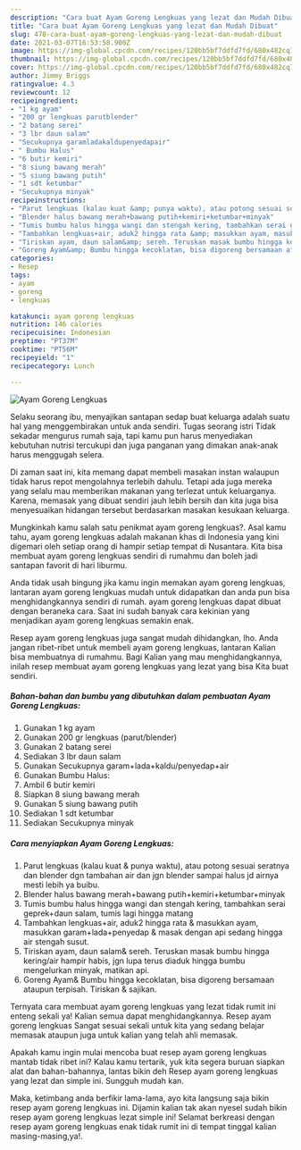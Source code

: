 ```yaml
---
description: "Cara buat Ayam Goreng Lengkuas yang lezat dan Mudah Dibuat"
title: "Cara buat Ayam Goreng Lengkuas yang lezat dan Mudah Dibuat"
slug: 478-cara-buat-ayam-goreng-lengkuas-yang-lezat-dan-mudah-dibuat
date: 2021-03-07T16:53:58.900Z
image: https://img-global.cpcdn.com/recipes/120bb5bf7ddfd7fd/680x482cq70/ayam-goreng-lengkuas-foto-resep-utama.jpg
thumbnail: https://img-global.cpcdn.com/recipes/120bb5bf7ddfd7fd/680x482cq70/ayam-goreng-lengkuas-foto-resep-utama.jpg
cover: https://img-global.cpcdn.com/recipes/120bb5bf7ddfd7fd/680x482cq70/ayam-goreng-lengkuas-foto-resep-utama.jpg
author: Jimmy Briggs
ratingvalue: 4.3
reviewcount: 12
recipeingredient:
- "1 kg ayam"
- "200 gr lengkuas parutblender"
- "2 batang serei"
- "3 lbr daun salam"
- "Secukupnya garamladakaldupenyedapair"
- " Bumbu Halus"
- "6 butir kemiri"
- "8 siung bawang merah"
- "5 siung bawang putih"
- "1 sdt ketumbar"
- "Secukupnya minyak"
recipeinstructions:
- "Parut lengkuas (kalau kuat &amp; punya waktu), atau potong sesuai seratnya dan blender dgn tambahan air dan jgn blender sampai halus jd airnya mesti lebih ya buibu."
- "Blender halus bawang merah+bawang putih+kemiri+ketumbar+minyak"
- "Tumis bumbu halus hingga wangi dan stengah kering, tambahkan serai geprek+daun salam, tumis lagi hingga matang"
- "Tambahkan lengkuas+air, aduk2 hingga rata &amp; masukkan ayam, masukkan garam+lada+penyedap &amp; masak dengan api sedang hingga air stengah susut."
- "Tiriskan ayam, daun salam&amp; sereh. Teruskan masak bumbu hingga kering/air hampir habis, jgn lupa terus diaduk hingga bumbu mengelurkan minyak, matikan api."
- "Goreng Ayam&amp; Bumbu hingga kecoklatan, bisa digoreng bersamaan ataupun terpisah. Tiriskan &amp; sajikan."
categories:
- Resep
tags:
- ayam
- goreng
- lengkuas

katakunci: ayam goreng lengkuas 
nutrition: 146 calories
recipecuisine: Indonesian
preptime: "PT37M"
cooktime: "PT56M"
recipeyield: "1"
recipecategory: Lunch

---
```



![Ayam Goreng Lengkuas](https://img-global.cpcdn.com/recipes/120bb5bf7ddfd7fd/680x482cq70/ayam-goreng-lengkuas-foto-resep-utama.jpg)

Selaku seorang ibu, menyajikan santapan sedap buat keluarga adalah suatu hal yang menggembirakan untuk anda sendiri. Tugas seorang istri Tidak sekadar mengurus rumah saja, tapi kamu pun harus menyediakan kebutuhan nutrisi tercukupi dan juga panganan yang dimakan anak-anak harus menggugah selera.

Di zaman  saat ini, kita memang dapat membeli masakan instan walaupun tidak harus repot mengolahnya terlebih dahulu. Tetapi ada juga mereka yang selalu mau memberikan makanan yang terlezat untuk keluarganya. Karena, memasak yang dibuat sendiri jauh lebih bersih dan kita juga bisa menyesuaikan hidangan tersebut berdasarkan masakan kesukaan keluarga. 



Mungkinkah kamu salah satu penikmat ayam goreng lengkuas?. Asal kamu tahu, ayam goreng lengkuas adalah makanan khas di Indonesia yang kini digemari oleh setiap orang di hampir setiap tempat di Nusantara. Kita bisa membuat ayam goreng lengkuas sendiri di rumahmu dan boleh jadi santapan favorit di hari liburmu.

Anda tidak usah bingung jika kamu ingin memakan ayam goreng lengkuas, lantaran ayam goreng lengkuas mudah untuk didapatkan dan anda pun bisa menghidangkannya sendiri di rumah. ayam goreng lengkuas dapat dibuat dengan beraneka cara. Saat ini sudah banyak cara kekinian yang menjadikan ayam goreng lengkuas semakin enak.

Resep ayam goreng lengkuas juga sangat mudah dihidangkan, lho. Anda jangan ribet-ribet untuk membeli ayam goreng lengkuas, lantaran Kalian bisa membuatnya di rumahmu. Bagi Kalian yang mau menghidangkannya, inilah resep membuat ayam goreng lengkuas yang lezat yang bisa Kita buat sendiri.

<!--inarticleads1-->

##### Bahan-bahan dan bumbu yang dibutuhkan dalam pembuatan Ayam Goreng Lengkuas:

1. Gunakan 1 kg ayam
1. Gunakan 200 gr lengkuas (parut/blender)
1. Gunakan 2 batang serei
1. Sediakan 3 lbr daun salam
1. Gunakan Secukupnya garam+lada+kaldu/penyedap+air
1. Gunakan  Bumbu Halus:
1. Ambil 6 butir kemiri
1. Siapkan 8 siung bawang merah
1. Gunakan 5 siung bawang putih
1. Sediakan 1 sdt ketumbar
1. Sediakan Secukupnya minyak




<!--inarticleads2-->

##### Cara menyiapkan Ayam Goreng Lengkuas:

1. Parut lengkuas (kalau kuat &amp; punya waktu), atau potong sesuai seratnya dan blender dgn tambahan air dan jgn blender sampai halus jd airnya mesti lebih ya buibu.
1. Blender halus bawang merah+bawang putih+kemiri+ketumbar+minyak
1. Tumis bumbu halus hingga wangi dan stengah kering, tambahkan serai geprek+daun salam, tumis lagi hingga matang
1. Tambahkan lengkuas+air, aduk2 hingga rata &amp; masukkan ayam, masukkan garam+lada+penyedap &amp; masak dengan api sedang hingga air stengah susut.
1. Tiriskan ayam, daun salam&amp; sereh. Teruskan masak bumbu hingga kering/air hampir habis, jgn lupa terus diaduk hingga bumbu mengelurkan minyak, matikan api.
1. Goreng Ayam&amp; Bumbu hingga kecoklatan, bisa digoreng bersamaan ataupun terpisah. Tiriskan &amp; sajikan.




Ternyata cara membuat ayam goreng lengkuas yang lezat tidak rumit ini enteng sekali ya! Kalian semua dapat menghidangkannya. Resep ayam goreng lengkuas Sangat sesuai sekali untuk kita yang sedang belajar memasak ataupun juga untuk kalian yang telah ahli memasak.

Apakah kamu ingin mulai mencoba buat resep ayam goreng lengkuas mantab tidak ribet ini? Kalau kamu tertarik, yuk kita segera buruan siapkan alat dan bahan-bahannya, lantas bikin deh Resep ayam goreng lengkuas yang lezat dan simple ini. Sungguh mudah kan. 

Maka, ketimbang anda berfikir lama-lama, ayo kita langsung saja bikin resep ayam goreng lengkuas ini. Dijamin kalian tak akan nyesel sudah bikin resep ayam goreng lengkuas lezat simple ini! Selamat berkreasi dengan resep ayam goreng lengkuas enak tidak rumit ini di tempat tinggal kalian masing-masing,ya!.

